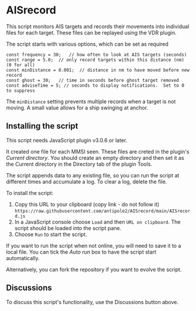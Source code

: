 # AISrecord
 
This script monitors AIS targets and records their movements into individual files for each target.
These files can be replayed using the VDR plugin.

The script starts with various options, which can be set as required
````
const frequency = 30;	// how often to look at AIS targets (seconds)
const range = 5.0;	// only record targets within this distance (nm)  (0 for all)
const minDistance = 0.001;	// distance in nm to have moved before new record
const ghost = 30;	// time in seconds before ghost target removed
const adviseTime = 5; // seconds to display notifications.  Set to 0 to suppress
````

The `minDistance` setting prevents multiple records when a target is not moving.
A small value allows for a ship swinging at anchor.

## Installing the script

This script needs JavaScript plugin v3.0.6 or later.

It created one file for each MMSI seen.
These files are creted in the plugin's _Current directory_.
You should create an empty directory and then set it as the Current directory in the Directory tab of the plugin Tools.

The script appends data to any existing file, so you can run the script at different times and accumulate a log.
To clear a log, delete the file.

To install the script:

1. Copy this URL to your clipboard (copy link - do not follow it) `https://raw.githubusercontent.com/antipole2/AISrecord/main/AISrecord.js`
2. In a JavaScript console choose `Load` and then `URL on clipboard`.  The script should be loaded into the script pane.
3. Choose `Run` to start the script.

If you want to run the script when not online, you will need to save it to a local file.  You can tick the _Auto run_ box to have the script start automatically.

Alternatively, you can fork the repository if you want to evolve the script.

## Discussions

To discuss this script's functionality, use the Discussions button above.
